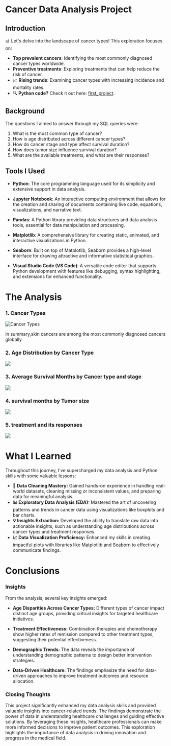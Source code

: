 # Cancer Data Analysis Project

## Introduction  
📊 Let's delve into the landscape of cancer types! This exploration focuses on:  

- **Top prevalent cancers**: Identifying the most commonly diagnosed cancer types worldwide.  
- **Preventive treatments**: Exploring treatments that can help reduce the risk of cancer.  
- 📈 **Rising trends**: Examining cancer types with increasing incidence and mortality rates.  
- 🔍 **Python code?** Check it out here: [first_project](/first_project/).  



## Background  
The questions I aimed to answer through my SQL queries were:  

1. What is the most common type of cancer?  
2. How is age distributed across different cancer types?  
3. How do cancer stage and type affect survival duration?  
4. How does tumor size influence survival duration?  
5. What are the available treatments, and what are their responses?  


## Tools I Used


- **Python**: The core programming language used for its simplicity and extensive support in data analysis.

- **Jupyter Notebook**: An interactive computing environment that allows for the creation and sharing of documents containing live code, equations, visualizations, and narrative text.

- **Pandas**: A Python library providing data structures and data analysis tools, essential for data manipulation and processing.

- **Matplotlib**: A comprehensive library for creating static, animated, and interactive visualizations in Python.

- **Seaborn**: Built on top of Matplotlib, Seaborn provides a high-level interface for drawing attractive and informative statistical graphics.

- **Visual Studio Code (VS Code)**: A versatile code editor that supports Python development with features like debugging, syntax highlighting, and extensions for enhanced functionality.


# The Analysis
### 1. Cancer Types
![Cancer Types](/first_project/images/CancerCounts.png)

In summary,skin cancers are among the most commonly diagnosed cancers globally



### 2. Age Distribution by Cancer Type
![](/first_project/images/output_2.png)

### 3. Average Survival Months by Cancer type and stage
![](/first_project/images/output_3.png)

### 4. survival months by Tumor size
![](/first_project/images/output_4.png)

### 5. treatment and its responses
![](/first_project/images/output_5.png)


# What I Learned
Throughout this journey, I’ve supercharged my data analysis and Python skills with some valuable lessons:

- **🧹 Data Cleaning Mastery:** Gained hands-on experience in handling real-world datasets, cleaning missing or inconsistent values, and preparing data for meaningful analysis.
- **📊 Exploratory Data Analysis (EDA):** Mastered the art of uncovering patterns and trends in cancer data using visualizations like boxplots and bar charts.
- **💡 Insights Extraction:** Developed the ability to translate raw data into actionable insights, such as understanding age distributions across cancer types and treatment responses.
- **📈 Data Visualization Proficiency:** Enhanced my skills in creating impactful plots with libraries like Matplotlib and Seaborn to effectively communicate findings.

# Conclusions

### Insights

From the analysis, several key insights emerged:

- **Age Disparities Across Cancer Types:** Different types of cancer impact distinct age groups, providing critical insights for targeted healthcare initiatives.

- **Treatment Effectiveness:** Combination therapies and chemotherapy show higher rates of remission compared to other treatment types, suggesting their potential effectiveness.

- **Demographic Trends:** The data reveals the importance of understanding demographic patterns to design better intervention strategies.

- **Data-Driven Healthcare:** The findings emphasize the need for data-driven approaches to improve treatment outcomes and resource allocation.

### Closing Thoughts

This project significantly enhanced my data analysis skills and provided valuable insights into cancer-related trends. The findings demonstrate the power of data in understanding healthcare challenges and guiding effective solutions. By leveraging these insights, healthcare professionals can make more informed decisions to improve patient outcomes. This exploration highlights the importance of data analysis in driving innovation and progress in the medical field.